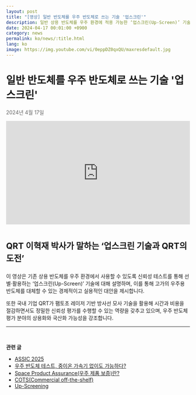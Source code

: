 ```yaml
---
layout: post
title: "[영상] 일반 반도체를 우주 반도체로 쓰는 기술 '업스크린'"
description: 일반 상용 반도체를 우주 환경에 적용 가능한 ‘업스크린(Up-Screen)’ 기술을 소개합니다. QRT 이혁재 박사가 신뢰성 평가와 팸토초 레이저 기술을 통한 국산화 가능성을 설명합니다.
date: 2024-04-17 00:01:00 +0900
category: news
permalink: ko/news/:title.html
lang: ko
image: https://img.youtube.com/vi/0eppDZ0qxQU/maxresdefault.jpg
---
```


# 일반 반도체를 우주 반도체로 쓰는 기술 '업스크린'

<p style="color: #666666">2024년 4월 17일</p>

<style>.embed-container { position: relative; padding-bottom: 56.25%; height: 0; overflow: hidden; max-width: 100%; } .embed-container iframe, .embed-container object, .embed-container embed { position: absolute; top: 0; left: 0; width: 100%; height: 100%; }</style><div class='embed-container'><iframe src='https://www.youtube.com/embed/0eppDZ0qxQU' frameborder='0' allowfullscreen></iframe></div>
<br>

<script type="application/ld+json">
{
  "@context": "https://schema.org",
  "@type": "VideoObject",
  "name": "일반 반도체를 우주 반도체로 쓰는 기술 '업스크린'",
  "description": "기존 상용 반도체를 우주 환경에 적용하기 위한 신뢰성 평가 및 업스크린 기술 설명 영상",
  "thumbnailUrl": "https://img.youtube.com/vi/0eppDZ0qxQU/maxresdefault.jpg",
  "uploadDate": "2024-04-17",
  "contentUrl": "https://www.youtube.com/watch?v=0eppDZ0qxQU",
  "embedUrl": "https://www.youtube.com/embed/0eppDZ0qxQU"
}
</script>


<p style="font-size:23px"> <b>QRT 이혁재 박사가 말하는 ‘업스크린 기술과 QRT의 도전’</b></p>


<p>이 영상은 기존 상용 반도체를 우주 환경에서 사용할 수 있도록 신뢰성 테스트를 통해 선별·활용하는 ‘업스크린(Up-Screen)’ 기술에 대해 설명하며, 이를 통해 고가의 우주용 반도체를 대체할 수 있는 경제적이고 실용적인 대안을 제시합니다. </p>
<p>또한 국내 기업 QRT가 팸토초 레이저 기반 방사선 모사 기술을 활용해 시간과 비용을 절감하면서도 정밀한 신뢰성 평가를 수행할 수 있는 역량을 갖추고 있으며, 우주 반도체 평가 분야의 상용화와 국산화 가능성을 강조합니다.</p>

-------------------------------------



<br/> <!-- 한줄 띄기 -->

**관련 글**
- [ASSIC 2025](/ko/news/ASSIC2025.html)
- [우주 반도체 테스트, 중이온 가속기 없이도 가능하다?](/ko/news/우주반도체테스트.html)
- [Space Product Assurance(우주 제품 보증)란?](/ko/article/8.-EEE.html)
- [COTS(Commercial off-the-shelf)](/ko/article/5.COTS.html)
- [Up-Screening](/ko/article/12.upScreening.html)